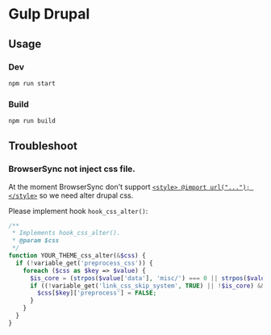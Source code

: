 # Gulp Drupal

## Usage

### Dev

```bash
npm run start
```

### Build

```bash
npm run build
```

## Troubleshoot

### BrowserSync not inject css file.

At the moment BrowserSync don't support [`<style> @import url("..."); </style>`](https://github.com/BrowserSync/browser-sync/issues/10) so we need alter drupal css.

Please implement hook `hook_css_alter()`:

```php
/**
 * Implements hook_css_alter().
 * @param $css
 */
function YOUR_THEME_css_alter(&$css) {
  if (!variable_get('preprocess_css')) {
    foreach ($css as $key => $value) {
      $is_core = (strpos($value['data'], 'misc/') === 0 || strpos($value['data'], 'modules/') === 0);
      if ((!variable_get('link_css_skip_system', TRUE) || !$is_core) && file_exists($value['data'])) {
        $css[$key]['preprocess'] = FALSE;
      }
    }
  }
}
```